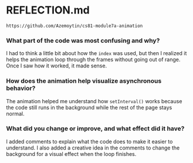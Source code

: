 # REFLECTION.md

`https://github.com/Azemoytin/cs81-module7a-animation`

### What part of the code was most confusing and why?

I had to think a little bit about how the `index` was used, but then I realized it helps the animation loop through the frames without going out of range. Once I saw how it worked, it made sense.

### How does the animation help visualize asynchronous behavior?

The animation helped me understand how `setInterval()` works because the code still runs in the background while the rest of the page stays normal.

### What did you change or improve, and what effect did it have?

I added comments to explain what the code does to make it easier to understand. I also added a creative idea in the comments to change the background for a visual effect when the loop finishes.
